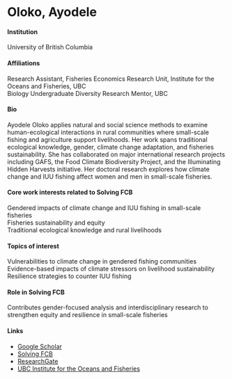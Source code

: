 # Oloko, Ayodele

#### Institution

University of British Columbia

#### Affiliations

Research Assistant, Fisheries Economics Research Unit, Institute for the Oceans and Fisheries, UBC\
Biology Undergraduate Diversity Research Mentor, UBC

#### Bio

Ayodele Oloko applies natural and social science methods to examine human-ecological interactions in rural communities where small-scale fishing and agriculture support livelihoods. Her work spans traditional ecological knowledge, gender, climate change adaptation, and fisheries sustainability. She has collaborated on major international research projects including GAFS, the Food Climate Biodiversity Project, and the Illuminating Hidden Harvests initiative. Her doctoral research explores how climate change and IUU fishing affect women and men in small-scale fisheries.

#### Core work interests related to Solving FCB

Gendered impacts of climate change and IUU fishing in small-scale fisheries\
Fisheries sustainability and equity\
Traditional ecological knowledge and rural livelihoods

#### Topics of interest

Vulnerabilities to climate change in gendered fishing communities\
Evidence-based impacts of climate stressors on livelihood sustainability\
Resilience strategies to counter IUU fishing

#### Role in Solving FCB

Contributes gender-focused analysis and interdisciplinary research to strengthen equity and resilience in small-scale fisheries

#### Links

* [Google Scholar](https://scholar.google.com/citations?user=KCWHtV0AAAAJ)
* [Solving FCB](https://solvingfcb.org/people/oloko-a/)
* [ResearchGate](https://www.researchgate.net/profile/Ayodele-Oloko)
* [UBC Institute for the Oceans and Fisheries](https://oceans.ubc.ca/ayodele-oloko/)
